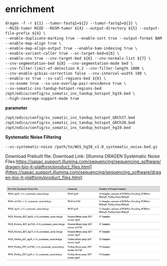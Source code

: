 # enrichment
```{.cs}
dragen -f -r ${1} --tumor-fastq1=${2} --tumor-fastq2=${3} \
--RGID-tumor RGID --RGSM-tumor ${4} --output-directory ${5} --output-file-prefix ${4} \
--enable-duplicate-marking true --enable-sort true --output-format BAM --enable-map-align true \
--enable-map-align-output true --enable-bam-indexing true \
--enable-variant-caller true --vc-target-bed=${6} \
--enable-cnv true --cnv-target-bed ${6} --cnv-normals-list ${7} \
--cnv-segmentation-bed ${8} --cnv-segmentation-mode bed \
--cnv-filter-limit-of-detection 0.2 --cnv-filter-length 1000 \
--cnv-enable-gcbias-correction false --cnv-interval-width 100 \
--enable-sv true --sv-call-regions-bed ${6} \
--sv-exome true --sv-use-overlap-pair-envidence true \
--sv-somatic-ins-tandup-hotspot-regions-bed /opt/edico/config/sv_somatic_ins_tandup_hotspot_hg19.bed \
--high-coverage-support-mode true
```

**parameter**
```{.cs}
/opt/edico/config/sv_somatic_ins_tandup_hotspot_GRCh37.bed
/opt/edico/config/sv_somatic_ins_tandup_hotspot_GRCh38.bed
/opt/edico/config/sv_somatic_ins_tandup_hotspot_hg19.bed
```

**Systematic Noise Filtering**
```{.cs}
--vc-systematic-noise /path/to/WGS_hg38_v1.0_systematic_noise.bed.gz
```
Download Prebuilt file:
Download Link:
[Illumina DRAGEN Systematic Noise Files:https://sapac.support.illumina.com/sequencing/sequencing_software/dragen-bio-it-platform/product_files.html](https://sapac.support.illumina.com/sequencing/sequencing_software/dragen-bio-it-platform/product_files.html)

![prebuilt_systematic_noise_files](./prebuilt_systematic_noise_files.png)